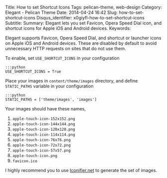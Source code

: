 Title: How to set Shortcut Icons
Tags: pelican-theme, web-design
Category: Elegant - Pelican Theme
Date: 2014-04-24 16:42
Slug: how-to-set-shortcut-icons
Disqus_identifier: x0giyfl-how-to-set-shortcut-icons
Subtitle: 
Summary: Elegant lets you set Favicon, Opera Speed Dial icon, and shortcut
    icons for Apple iOS and Android devices.
Keywords: 

Elegant supports Favicon, Opera Speed Dial, and shortcut or launcher icons on
Apple iOS and Android devices. These are disabled by default to avoid
unnecessary HTTP requests on sites that do not use them.

To enable, set `USE_SHORTCUT_ICONS` in your configuration

    :::python
    USE_SHORTCUT_ICONS = True

Place your images in `content/theme/images` directory, and define `STATIC_PATHS`
variable in your configuration

    :::python
    STATIC_PATHS = ['theme/images', 'images']

Your images should have these names,

1. `apple-touch-icon-152x152.png`
1. `apple-touch-icon-144x144.png`
1. `apple-touch-icon-120x120.png`
1. `apple-touch-icon-114x114.png`
1. `apple-touch-icon-76x76.png`
1. `apple-touch-icon-72x72.png`
1. `apple-touch-icon-57x57.png`
1. `apple-touch-icon.png`
1. `favicon.ico`

I highly recommend you to use [Iconifier.net](http://iconifier.net/) to
generate the set of images.


